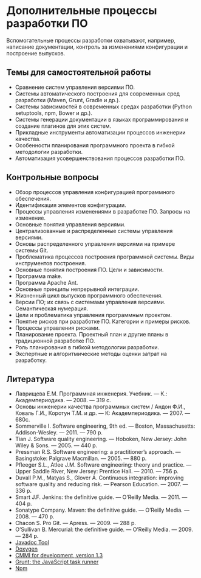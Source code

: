 # Дополнительные процессы разработки ПО

Вспомогательные процессы разработки охватывают, например, написание документации, контроль за
изменениями конфигурации и построение выпусков.

<!--list-->

## Темы для самостоятельной работы

  * Сравнение систем управления версиями ПО.
  * Системы автоматического построения для современных сред разработки (Maven, Grunt, Gradle и др.).
  * Системы зависимостей в современных средах разработки (Python setuptools, npm, Bower и др.).
  * Системы генерации документации в языках программирования и создание плагинов для этих систем.
  * Прикладные инструменты автоматизации процессов инженерии качества.
  * Особенности планирования программного проекта в гибкой методологии разработки.
  * Автоматизация усовершенствования процессов разработки ПО.

## Контрольные вопросы

  * Обзор процессов управления конфигурацией программного обеспечения.
  * Идентификация элементов конфигурации.
  * Процессы управления изменениями в разработке ПО. Запросы на изменение.
  * Основные понятия управления версиями.
  * Централизованные и распределенные системы управления версиями.
  * Основы распределенного управления версиями на примере системы Git.
  * Проблематика процессов построения программной системы. Виды инструментов построения.
  * Основные понятия построения ПО. Цели и зависимости.
  * Программа make.
  * Программа Apache Ant.
  * Основные принципы непрерывной интеграции.
  * Жизненный цикл выпусков программного обеспечения.
  * Версии ПО; их связь с системами управления версиями. Семантическая нумерация.
  * Цели и проблематика управления программным проектом.
  * Понятие рисков при разработке ПО. Категории и примеры рисков.
  * Процессы управления рисками.
  * Планирование проекта. Проектный план и другие планы в традиционной разработке ПО.
  * Роль планирования в гибкой методологии разработки.
  * Экспертные и алгоритмические методы оценки затрат на разработку.

## Литература

  * Лаврищева Е.М. Программная инженерия. Учебник. — К.: Академпериодика. — 2008. — 319 с.
  * Основы инженерии качества программных систем / Андон Ф.И., Коваль Г.И., Коротун Т.М. и др. — К: Академпериодика. — 2007. — 680с.
  * Sommerville I. Software engineering, 9th ed. — Boston, Massachusetts: Addison-Wesley. — 2011. — 790 p.
  * Tian J. Software quality engineering. — Hoboken, New Jersey: John Wiley & Sons. — 2005. — 440 p.
  * Pressman R.S. Software engineering: a practitioner’s approach. — Basingstoke: Palgrave Macmillan. — 2005. — 880 p.
  * Pfleeger S.L., Atlee J.M. Software engineering: theory and practice. — Upper Saddle River, New Jersey: Prentice Hall. — 2010. — 756 p.
  * Duvall P.M., Matyas S., Glover A. Continuous integration: improving software quality and reducing risk. — Pearson Education. — 2007. — 336 p.
  * Smart J.F. Jenkins: the definitive guide. — O’Reilly Media. — 2011. — 404 p.
  * Sonatype Company. Maven: the definitive guide. — O’Reilly Media. — 2008. — 470 p.
  * Chacon S. Pro Git. — Apress. — 2009. — 288 p.
  * O’Sullivan B. Mercurial: the definitive guide. — O’Reilly Media. — 2009. — 284 p.
  * [Javadoc Tool][1]
  * [Doxygen][2]
  * [CMMI for development, version 1.3][3]
  * [Grunt: the JavaScript task runner][4]
  * [Npm][5]

[1]: http://www.oracle.com/technetwork/java/javase/documentation/javadoc-137458.html
[2]: http://www.stack.nl/~dimitri/doxygen/
[3]: http://resources.sei.cmu.edu/library/asset-view.cfm?assetID=9661
[4]: https://gruntjs.com/
[5]: https://www.npmjs.com/
